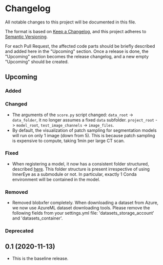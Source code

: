 # Changelog
All notable changes to this project will be documented in this file.

The format is based on [Keep a Changelog](https://keepachangelog.com/en/1.0.0/),
and this project adheres to [Semantic Versioning](https://semver.org/spec/v2.0.0.html).

For each Pull Request, the affected code parts should be briefly described and added here in the "Upcoming" section.
Once a release is done, the "Upcoming" section becomes the release changelog, and a new empty "Upcoming" should be
created.
 
## Upcoming

### Added

### Changed
- The arguments of the `score.py` script changed: `data_root` -> `data_folder`, it no longer assumes a fixed
`data` subfolder. `project_root` -> `model_root`, `test_image_channels` -> `image_files`.
- By default, the visualization of patch sampling for segmentation models will run on only 1 image (down from 5).
This is because patch sampling is expensive to compute, taking 1min per large CT scan.

### Fixed
- When registering a model, it now has a consistent folder structured, described [here](docs/deploy_on_aml.md). This
folder structure is present irrespective of using InnerEye as a submodule or not. In particular, exactly 1 Conda
environment will be contained in the model.

### Removed
- Removed blobxfer completely. When downloading a dataset from Azure, we now use AzureML dataset downloading tools.
Please remove the following fields from your settings.yml file: 'datasets_storage_account' and 'datasets_container'. 

### Deprecated



## 0.1 (2020-11-13)
- This is the baseline release.
